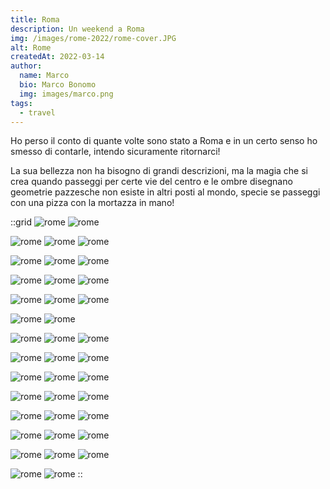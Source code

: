 ```yaml
---
title: Roma
description: Un weekend a Roma
img: /images/rome-2022/rome-cover.JPG
alt: Rome
createdAt: 2022-03-14
author:
  name: Marco
  bio: Marco Bonomo
  img: images/marco.png
tags:
  - travel
---
```


Ho perso il conto di quante volte sono stato a Roma e in un certo senso ho smesso di contarle, intendo sicuramente ritornarci! 

La sua bellezza non ha bisogno di grandi descrizioni, ma la magia che si crea quando passeggi per certe vie del centro e le ombre disegnano geometrie pazzesche non esiste in altri posti al mondo, specie se passeggi con una pizza con la mortazza in mano!

::grid
![rome](/images/rome-2022/rome_2022_01.JPG)
![rome](/images/rome-2022/rome_2022_03.JPG)

![rome](/images/rome-2022/rome_2022_04.JPG)
![rome](/images/rome-2022/rome_2022_05.JPG)
![rome](/images/rome-2022/rome_2022_06.JPG)

![rome](/images/rome-2022/rome_2022_07.JPG)
![rome](/images/rome-2022/rome_2022_08.JPG)
![rome](/images/rome-2022/rome_2022_09.JPG)

![rome](/images/rome-2022/rome_2022_10.JPG)
![rome](/images/rome-2022/rome_2022_11.JPG)
![rome](/images/rome-2022/rome_2022_12.JPG)

![rome](/images/rome-2022/rome_2022_13.JPG)
![rome](/images/rome-2022/rome_2022_14.JPG)
![rome](/images/rome-2022/rome_2022_15.JPG)

![rome](/images/rome-2022/rome_2022_16.JPG)
![rome](/images/rome-2022/rome_2022_22.JPG)

![rome](/images/rome-2022/rome_2022_19.JPG)
![rome](/images/rome-2022/rome_2022_17.JPG)
![rome](/images/rome-2022/rome_2022_18.JPG)

![rome](/images/rome-2022/rome_2022_20.JPG)
![rome](/images/rome-2022/rome_2022_23.JPG)
![rome](/images/rome-2022/rome_2022_24.JPG)

![rome](/images/rome-2022/rome_2022_25.JPG)
![rome](/images/rome-2022/rome_2022_26.JPG)
![rome](/images/rome-2022/rome_2022_27.JPG)

![rome](/images/rome-2022/rome_2022_29.JPG)
![rome](/images/rome-2022/rome_2022_30.JPG)
![rome](/images/rome-2022/rome_2022_31.JPG)

![rome](/images/rome-2022/rome_2022_32.JPG)
![rome](/images/rome-2022/rome_2022_33.JPG)
![rome](/images/rome-2022/rome_2022_34.JPG)

![rome](/images/rome-2022/rome_2022_35.JPG)
![rome](/images/rome-2022/rome_2022_36.JPG)
![rome](/images/rome-2022/rome_2022_37.JPG)

![rome](/images/rome-2022/rome_2022_38.JPG)
![rome](/images/rome-2022/rome_2022_39.JPG)
![rome](/images/rome-2022/rome_2022_40.JPG)

![rome](/images/rome-2022/rome_2022_41.JPG)
![rome](/images/rome-2022/rome_2022_42.JPG)
::

<recipe name="Kodak Portra 400" :values='{
  "SourceFile": "DSCF2138.JPG",
  "FilmMode": "Classic Chrome",
  "DynamicRangeSetting": "Manual",
  "GrainEffect": "Strong",
  "WhiteBalance": "Daylight",
  "WhiteBalanceFineTune": "Red +40, Blue -100",
  "HighlightTone": "-1 (medium soft)",
  "ShadowTone": "+2 (hard)",
  "Saturation": "-2 (low)",
  "Sharpness": "Hard",
  "NoiseReduction": "-3 (very weak)"
}'
/>
